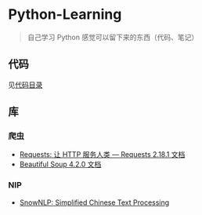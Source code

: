 # Python-Learning

> 自己学习 Python 感觉可以留下来的东西（代码、笔记）

## 代码

见[代码目录](https://github.com/bighuang624/Python-Learning/blob/master/code)

## 库

### 爬虫

* [Requests: 让 HTTP 服务人类 — Requests 2.18.1 文档](http://cn.python-requests.org/zh_CN/latest/)
* [Beautiful Soup 4.2.0 文档](https://www.crummy.com/software/BeautifulSoup/bs4/doc/index.zh.html)

### NIP

* [SnowNLP: Simplified Chinese Text Processing](https://github.com/isnowfy/snownlp)